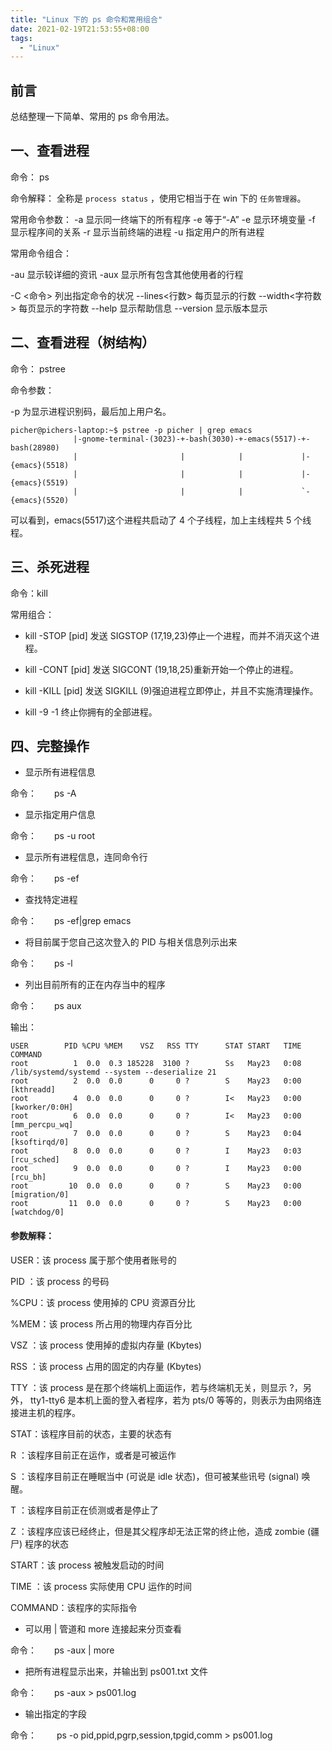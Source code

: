 ```yaml
---
title: "Linux 下的 ps 命令和常用组合"
date: 2021-02-19T21:53:55+08:00
tags:
  - "Linux"
---
```


## 前言

总结整理一下简单、常用的 ps 命令用法。

## 一、查看进程

命令： ps

命令解释： 全称是 `process status` ，使用它相当于在 win 下的 `任务管理器`。

常用命令参数：
-a 显示同一终端下的所有程序
-e 等于“-A”
-e  显示环境变量
-f  显示程序间的关系
-r  显示当前终端的进程
-u  指定用户的所有进程

常用命令组合：

-au 显示较详细的资讯
-aux 显示所有包含其他使用者的行程

-C <命令> 列出指定命令的状况
--lines<行数> 每页显示的行数
--width<字符数> 每页显示的字符数
--help 显示帮助信息
--version 显示版本显示



## 二、查看进程（树结构）

命令： pstree

命令参数：

-p 为显示进程识别码，最后加上用户名。

``` shell
picher@pichers-laptop:~$ pstree -p picher | grep emacs
              |-gnome-terminal-(3023)-+-bash(3030)-+-emacs(5517)-+-bash(28980)
              |                       |            |             |-{emacs}(5518)
              |                       |            |             |-{emacs}(5519)
              |                       |            |             `-{emacs}(5520)
```

可以看到，emacs(5517)这个进程共启动了 4 个子线程，加上主线程共 5 个线程。

## 三、杀死进程

命令：kill

常用组合：

* kill -STOP [pid]
发送 SIGSTOP (17,19,23)停止一个进程，而并不消灭这个进程。

* kill -CONT [pid]
发送 SIGCONT (19,18,25)重新开始一个停止的进程。

* kill -KILL [pid]
发送 SIGKILL (9)强迫进程立即停止，并且不实施清理操作。

* kill -9 -1
终止你拥有的全部进程。

## 四、完整操作

* 显示所有进程信息

命令：　　ps -A

* 显示指定用户信息

命令：　　ps -u root

* 显示所有进程信息，连同命令行

命令：　　ps -ef


* 查找特定进程

命令：　　ps -ef|grep emacs

* 将目前属于您自己这次登入的 PID 与相关信息列示出来

命令：　　ps -l

* 列出目前所有的正在内存当中的程序

命令：　　ps aux

输出：

``` shell
USER        PID %CPU %MEM    VSZ   RSS TTY      STAT START   TIME COMMAND
root          1  0.0  0.3 185228  3100 ?        Ss   May23   0:08 /lib/systemd/systemd --system --deserialize 21
root          2  0.0  0.0      0     0 ?        S    May23   0:00 [kthreadd]
root          4  0.0  0.0      0     0 ?        I<   May23   0:00 [kworker/0:0H]
root          6  0.0  0.0      0     0 ?        I<   May23   0:00 [mm_percpu_wq]
root          7  0.0  0.0      0     0 ?        S    May23   0:04 [ksoftirqd/0]
root          8  0.0  0.0      0     0 ?        I    May23   0:03 [rcu_sched]
root          9  0.0  0.0      0     0 ?        I    May23   0:00 [rcu_bh]
root         10  0.0  0.0      0     0 ?        S    May23   0:00 [migration/0]
root         11  0.0  0.0      0     0 ?        S    May23   0:00 [watchdog/0]
```

#### 参数解释：

USER：该 process 属于那个使用者账号的

PID ：该 process 的号码

%CPU：该 process 使用掉的 CPU 资源百分比

%MEM：该 process 所占用的物理内存百分比

VSZ ：该 process 使用掉的虚拟内存量 (Kbytes)

RSS ：该 process 占用的固定的内存量 (Kbytes)

TTY ：该 process 是在那个终端机上面运作，若与终端机无关，则显示 ?，另外， tty1-tty6 是本机上面的登入者程序，若为 pts/0 等等的，则表示为由网络连接进主机的程序。

STAT：该程序目前的状态，主要的状态有

R ：该程序目前正在运作，或者是可被运作

S ：该程序目前正在睡眠当中 (可说是 idle 状态)，但可被某些讯号 (signal) 唤醒。

T ：该程序目前正在侦测或者是停止了

Z ：该程序应该已经终止，但是其父程序却无法正常的终止他，造成 zombie (疆尸) 程序的状态

START：该 process 被触发启动的时间

TIME ：该 process 实际使用 CPU 运作的时间

COMMAND：该程序的实际指令



* 可以用 | 管道和 more 连接起来分页查看

命令：　　ps -aux | more

* 把所有进程显示出来，并输出到 ps001.txt 文件

命令：　　ps -aux > ps001.log

* 输出指定的字段

命令：　　 ps -o pid,ppid,pgrp,session,tpgid,comm > ps001.log
